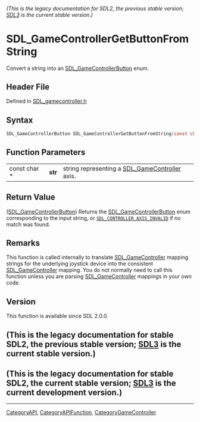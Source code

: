 ###### (This is the legacy documentation for SDL2, the previous stable version; [SDL3](https://wiki.libsdl.org/SDL3/) is the current stable version.)
# SDL_GameControllerGetButtonFromString

Convert a string into an [SDL_GameControllerButton](SDL_GameControllerButton) enum.

## Header File

Defined in [SDL_gamecontroller.h](https://github.com/libsdl-org/SDL/blob/SDL2/include/SDL_gamecontroller.h)

## Syntax

```c
SDL_GameControllerButton SDL_GameControllerGetButtonFromString(const char *str);
```

## Function Parameters

|              |         |                                                                      |
| ------------ | ------- | -------------------------------------------------------------------- |
| const char * | **str** | string representing a [SDL_GameController](SDL_GameController) axis. |

## Return Value

([SDL_GameControllerButton](SDL_GameControllerButton)) Returns the
[SDL_GameControllerButton](SDL_GameControllerButton) enum corresponding to
the input string, or
[`SDL_CONTROLLER_AXIS_INVALID`](SDL_CONTROLLER_AXIS_INVALID) if no match
was found.

## Remarks

This function is called internally to translate
[SDL_GameController](SDL_GameController) mapping strings for the underlying
joystick device into the consistent
[SDL_GameController](SDL_GameController) mapping. You do not normally need
to call this function unless you are parsing
[SDL_GameController](SDL_GameController) mappings in your own code.

## Version

This function is available since SDL 2.0.0.

## (This is the legacy documentation for stable SDL2, the previous stable version; [SDL3](https://wiki.libsdl.org/SDL3/) is the current stable version.)



## (This is the legacy documentation for stable SDL2, the current stable version; [SDL3](https://wiki.libsdl.org/SDL3/) is the current development version.)



----
[CategoryAPI](CategoryAPI), [CategoryAPIFunction](CategoryAPIFunction), [CategoryGameController](CategoryGameController)

